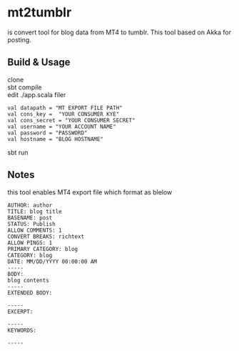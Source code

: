 # mt2tumblr
is convert tool for blog data from MT4 to tumblr.
This tool based on Akka for posting.


## Build & Usage
clone  
sbt compile  
edit ./app.scala filer 
 
    val datapath = "MT EXPORT FILE PATH"
    val cons_key =  "YOUR CONSUMER KYE"
    val cons_secret = "YOUR CONSUMER SECRET"
    val username = "YOUR ACCOUNT NAME"
    val password = "PASSWORD"
    val hostname = "BLOG HOSTNAME"

sbt run

## Notes

this tool enables MT4 export file which format as blelow
 
    AUTHOR: author
    TITLE: blog title
    BASENAME: post
    STATUS: Publish
    ALLOW COMMENTS: 1
    CONVERT BREAKS: richtext
    ALLOW PINGS: 1
    PRIMARY CATEGORY: blog
    CATEGORY: blog
    DATE: MM/DD/YYYY 00:00:00 AM
    -----
    BODY:
    blog contents
    -----
    EXTENDED BODY:
    
    -----
    EXCERPT:
    
    -----
    KEYWORDS:
    
    -----


